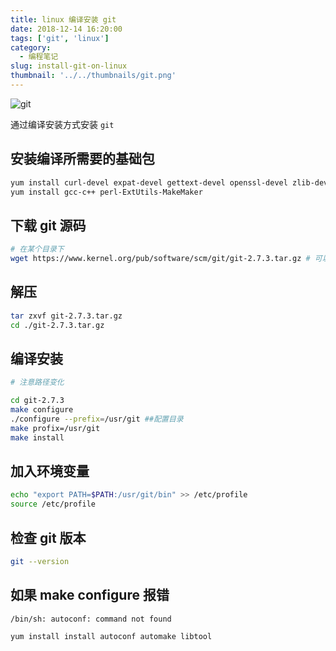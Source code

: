 ```yaml
---
title: linux 编译安装 git
date: 2018-12-14 16:20:00
tags: ['git', 'linux']
category:
  - 编程笔记
slug: install-git-on-linux
thumbnail: '../../thumbnails/git.png'
---
```


![git](https://cdn.clearlywind.com/blog-images/images/git.png)

通过编译安装方式安装 `git`

## 安装编译所需要的基础包

```bash
yum install curl-devel expat-devel gettext-devel openssl-devel zlib-devel
yum install gcc-c++ perl-ExtUtils-MakeMaker
```

## 下载 **git** 源码

```bash
# 在某个目录下
wget https://www.kernel.org/pub/software/scm/git/git-2.7.3.tar.gz # 可以指定版本号
```

## 解压

```bash
tar zxvf git-2.7.3.tar.gz
cd ./git-2.7.3.tar.gz
```

## 编译安装

```bash
# 注意路径变化

cd git-2.7.3
make configure
./configure --prefix=/usr/git ##配置目录
make profix=/usr/git
make install
```

## 加入环境变量

```bash
echo "export PATH=$PATH:/usr/git/bin" >> /etc/profile
source /etc/profile
```

## 检查 git 版本

```bash
git --version
```

## 如果 make configure 报错

`/bin/sh: autoconf: command not found`

```bash
yum install install autoconf automake libtool
```
